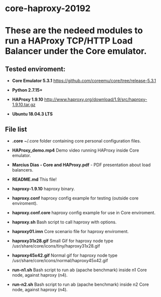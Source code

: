# core-haproxy-20192

# These are the nedeed modules to run a HAProxy TCP/HTTP Load Balancer under the Core emulator.

## Tested enviroment:

* **Core Emulator 5.3.1** <https://github.com/coreemu/core/tree/release-5.3.1>

* **Python 2.7.15+**

* **HAProxy 1.9.10**      <http://www.haproxy.org/download/1.9/src/haproxy-1.9.10.tar.gz>

* **Ubuntu 18.04.3 LTS**

## File list

* **.core** ~/.core folder containing core personal configuration files.

* **HAProxy_demo.mp4** Demo video running HAProxy inside Core emulator.

* **Marcius Dias - Core and HAProxy.pdf** - PDF presentation about load balancers.

* **README.md** This file!

* **haproxy-1.9.10** haproxy binary.

* **haproxy.conf** haproxy config example for testing (outside core enviroment).

* **haproxy.conf.core** haproxy config example for use in Core enviroment.

* **haproxy.sh** Bash script to call haproxy with options.

* **haproxy01.imn**	Core scenario file for haproxy enviroment.

* **haproxy31x28.gif** Small Gif for haproxy node type /usr/share/core/icons/tiny/haproxy31x28.gif

* **haproxy45x42.gif** Normal gif for haproxy node type /usr/share/core/icons/normal/haproxy45x42.gif

* **run-n1.sh** Bash script to run ab (apache benchmark) inside n1 Core node, against haproxy (n4).

* **run-n2.sh** Bash script to run ab (apache benchmark) inside n2 Core node, against haproxy (n4).
